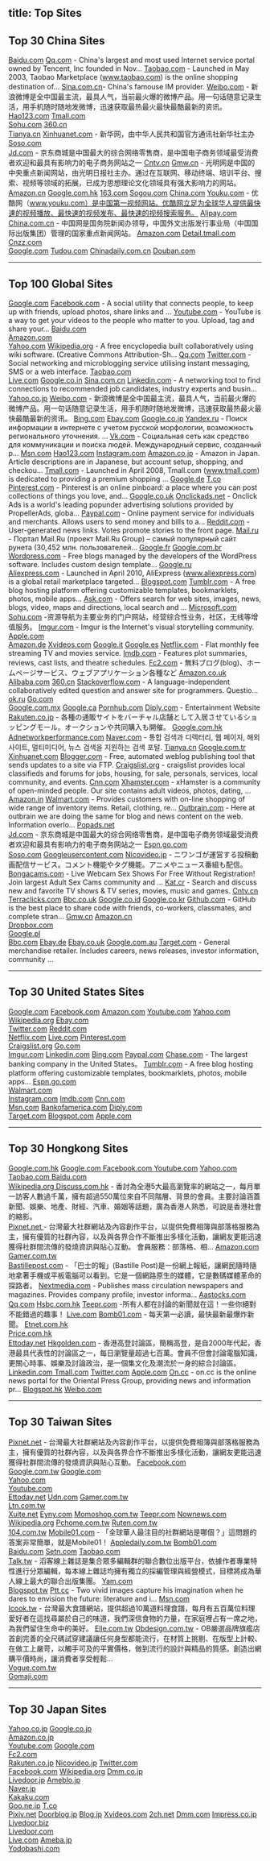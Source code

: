 title: Top Sites
--- 

## Top 30 China Sites

[Baidu.com](https://www.baidu.com) 
[Qq.com](https://www.qq.com) - China's largest and most used Internet service portal owned by Tencent, Inc founded in Nov…
[Taobao.com](http://www.taobao.com) - Launched in May 2003, Taobao Marketplace (www.taobao.com) is the online shopping destination of…
[Sina.com.cn](http://www.sina.com.cn)- China's famouse IM provider.
[Weibo.com](http://www.weibo.com) - 新浪微博是全中国最主流，最具人气，当前最火爆的微博产品。用一句话随意记录生活，用手机随时随地发微博，迅速获取最热最火最快最酷最新的资讯。
[Hao123.com](http://www.hao123.com) 
[Tmall.com](http://www.tmall.com)    
[Sohu.com](http://www.sohu.com)
[360.cn](https://www.360.cn)     
[Tianya.cn](http://www.tianya.cn)
[Xinhuanet.com](http://www.xinhuanet.com) - 新华网，由中华人民共和国官方通讯社新华社主办
[Soso.com](http://www.soso.com)    
[Jd.com](http://www.sina.com.cn) - 京东商城是中国最大的综合网络零售商，是中国电子商务领域最受消费者欢迎和最具有影响力的电子商务网站之一
[Cntv.cn](http://www.cntv.cn) 
[Gmw.cn](http://www.gmw.cn) - 光明网是中国的中央重点新闻网站，由光明日报社主办。通过在互联网、移动终端、培训平台、搜索、视频等领域的拓展，已成为思想理论文化领域具有强大影响力的网站。
[Amazon.cn](http://www.amazon.cn) 
[Google.com.hk](http://www.google.com.hk) 
[163.com](http://www.163.com)
[Sogou.com](http://www.sogou.com)
[China.com](http://www.china.com) 
[Youku.com](http://www.youku.com) - 优酷网（www.youku.com）是中国第一视频网站。优酷网立足为全球华人提供最快速的视频播放、最快速的视频发布、最快速的视频搜索服务。
[Alipay.com](http://www.alipay.com) 
[China.com.cn](http://www.china.com.cn) - 中国网是国务院新闻办领导，中国外文出版发行事业局（中国国际出版集团）管理的国家重点新闻网站。
[Amazon.com](https://www.amazon.com) 
[Detail.tmall.com](http://Detail.tmall.com) 
[Cnzz.com](http://www.cnzz.com)     
[Google.com](https://www.google.com) 
[Tudou.com](http://www.tudou.com) 
[Chinadaily.com.cn](http://www.chinadaily.com.cn) 
[Douban.com](http://www.douban.com) 

----------------------------------------  

## Top 100 Global Sites

[Google.com](https://www.google.com) 
[Facebook.com](https://www.facebook.com) - A social utility that connects people, to keep up with friends, upload photos, share links and …
[Youtube.com](https://www.youtube.com) - YouTube is a way to get your videos to the people who matter to you. Upload, tag and share your…
[Baidu.com](https://www.baidu.com)  
[Amazon.com](http://www.amazon.com)  
[Yahoo.com](http://www.yahoo.com)
[Wikipedia.org](http://www.wikipedia.org) - A free encyclopedia built collaboratively using wiki software. (Creative Commons Attribution-Sh…
[Qq.com](http://www.qq.com) 
[Twitter.com](https://www.twitter.com) - Social networking and microblogging service utilising instant messaging, SMS or a web interface.
[Taobao.com](http://www.taobao.com)  
[Live.com](http://www.live.com)
[Google.co.in](http://www.google.co.in) 
[Sina.com.cn](http://www.sina.com.cn)
[Linkedin.com](http://www.linkedin.com) - A networking tool to find connections to recommended job candidates, industry experts and busin…
[Yahoo.co.jp](http://www.linkedin.com) 
[Weibo.com](http://www.weibo.com) - 新浪微博是全中国最主流，最具人气，当前最火爆的微博产品。用一句话随意记录生活，用手机随时随地发微博，迅速获取最热最火最快最酷最新的资讯。
[Bing.com](http://www.bing.com)
[Ebay.com](http://www.ebay.com)
[Google.co.jp](http://www.google.co.jp)
[Yandex.ru](http://www.yandex.ru) - Поиск информации в интернете с учетом русской морфологии, возможность регионального уточнения. …
[Vk.com](http://www.vk.com) - Социальная сеть как средство для коммуникации и поиска людей. Международный сервис, созданный р…
[Msn.com](http://www.msn.com)
[Hao123.com](http://www.hao123.com) 
[Instagram.com](https://www.instagram.com)
[Amazon.co.jp](https://www.instagram.com) - Amazon in Japan. Article descriptions are in Japanese, but account setup, shopping, and checkou…
[Tmall.com](http://www.tmall.com) - Launched in April 2008, Tmall.com (www.tmall.com) is dedicated to providing a premium shopping …
[Google.de](http://www.google.de)
[T.co](http://www.t.co) 
[Pinterest.com](http://www.pinterest.com) - Pinterest is an online pinboard: a place where you can post collections of things you love, and…
[Google.co.uk](http://www.google.co.uk) 
[Onclickads.net](http://www.onclickads.net) - Onclick Ads is a world's leading popunder advertising solutions provided by PropellerAds, globa…
[Paypal.com](http://www.paypal.com) - Online payment service for individuals and merchants. Allows users to send money and bills to a…
[Reddit.com](http://www.reddit.com) - User-generated news links. Votes promote stories to the front page.
[Mail.ru](http://www.mail.ru) - Портал Mail.Ru (проект Mail.Ru Group) – самый популярный сайт рунета (30,452 млн. пользователей…
[Google.fr](http://www.google.fr)
[Google.com.br](http://www.google.com.br) 
[Wordpress.com](http://www.wordpress.com) - Free blogs managed by the developers of the WordPress software. Includes custom design template…
[Google.ru](http://www.google.ru)  
[Aliexpress.com](http://www.aliexpress.com) - Launched in April 2010, AliExpress (www.aliexpress.com) is a global retail marketplace targeted…
[Blogspot.com](http://www.blogspot.com)
[Tumblr.com](http://www.tumblr.com) - A free blog hosting platform offering customizable templates, bookmarklets, photos, mobile apps… 
[Ask.com](http://www.ask.com) - Offers search for web sites, images, news, blogs, video, maps and directions, local search and …
[Microsoft.com](http://www.microsoft.com)  
[Sohu.com](http://www.sohu.com) -资源导航为主要业务的门户网站，经营综合性业务，社区，无线等增值服务。
[Imgur.com](http://www.imgur.com) - Imgur is the Internet's visual storytelling community.
[Apple.com](http://www.apple.com)  
[Amazon.de](http://www.amazon.de) 
[Xvideos.com](http://www.xvideos.com)
[Google.it](http://www.google.it) 
[Google.es](http://www.google.es)
[Netflix.com](http://www.netflix.com) - Flat monthly fee streaming TV and movies service.
[Imdb.com](http://www.imdb.com) - Features plot summaries, reviews, cast lists, and theatre schedules.
[Fc2.com](http://www.fc2.com) - 無料ブログ(blog)、ホームページサービス、ウェブアプリケーション各種など
[Amazon.co.uk](http://www.amazon.co.uk) 
[Alibaba.com](http://www.alibaba.com)
[360.cn](http://www.360.cn) 
[Stackoverflow.com](http://www.stackoverflow.com) - A language-independent collaboratively edited question and answer site for programmers. Questio…
[ok.ru](http://www.ok.ru) 
[Go.com](http://www.go.com)  
[Google.com.mx](http://www.google.com.mx)
[Google.ca](http://www.google.ca)
[Pornhub.com](http://www.pornhub.com) 
[Diply.com](http://www.diply.com) - Entertainment Website
[Rakuten.co.jp](http://www.rakuten.co.jp) - 各種の通販サイトをバーチャル店舗として入居させているショッピングモール。オークションや共同購入も開催。
[Google.com.hk](http://www.google.com.hk)
[Adnetworkperformance.com](http://www.adnetworkperformance.com)
[Naver.com](http://www.naver.com)  - 통합 검색과 디렉터리, 웹 페이지, 해외사이트, 멀티미디어, 뉴스 검색을 지원하는 검색 포털.
[Tianya.cn](http://www.tianya.cn) 
[Google.com.tr](http://www.google.com.tr) 
[Xinhuanet.com](http://www.xinhuanet.com)
[Blogger.com](http://www.blogger.com) - Free, automated weblog publishing tool that sends updates to a site via FTP.
[Craigslist.org](http://www.craigslist.org) - craigslist provides local classifieds and forums for jobs, housing, for sale, personals, services, local community, and events.
[Cnn.com](http://www.cnn.com)
[Xhamster.com](http://www.xhamster.com) - xHamster is a community of open-minded people. Our site contains adult videos, photos, dating, …
[Amazon.in](http://www.Amazon.in)
[Walmart.com](http://www.walmart.com) - Provides customers with on-line shopping of wide range of inventory items. Retail, clothing, re…
[Outbrain.com](http://www.outbrain.com)  - Here at outbrain we are doing the same for blog and news content on the web. Information overlo…
[Popads.net](http://www.popads.net)  
[Jd.com](http://www.jd.com) - 京东商城是中国最大的综合网络零售商，是中国电子商务领域最受消费者欢迎和最具有影响力的电子商务网站之一 
[Espn.go.com](http://www.espn.go.com)  
[Soso.com](http://www.soso.com) 
[Googleusercontent.com](http://www.googleusercontent.com)
[Nicovideo.jp](http://www.nicovideo.jp)  - ニワンゴが運営する投稿動画配信サービス。コメント機能やタグ機能。アニメやニュース番組も配信。
[Bongacams.com](http://www.bongacams.com) - Live Webcam Sex Shows For Free Without Registration! Join largest Adult Sex Cams community and …
[Kat.cr](https://www.kat.cr) - Search and discuss new and favorite TV shows & TV series, movies, music and games.
[Cntv.cn](http://www.cntv.cn)  
[Terraclicks.com](http://www.terraclicks.com)
[Bbc.co.uk](http://www.bbc.co.uk) 
[Google.co.id](http://www.google.co.id)
[Google.co.kr](http://www.google.co.kr)
[Github.com](http://www.github.com) - GitHub is the best place to share code with friends, co-workers, classmates, and complete stran…
[Gmw.cn](http://www.gmw.cn) 
[Amazon.cn](http://www.amazon.cn)  
[Dropbox.com](http://www.dropbox.com)    
[Google.pl](http://www.google.pl)  
[Bbc.com](http://www.bbc.com)
[Ebay.de](http://www.Ebay.de) 
[Ebay.co.uk](http://www.ebay.co.uk) 
[Google.com.au](http://www.google.com.au)
[Target.com](http://www.target.com) - General merchandise retailer. Includes careers, news releases, investor information, community …

----------------------------------------

## Top 30 United States Sites

[Google.com](https://www.google.com) 
[Facebook.com](https://www.facebook.com)
[Amazon.com](http://www.amazon.com)
[Youtube.com](https://www.youtube.com)
[Yahoo.com](http://www.yahoo.com)  
[Wikipedia.org](http://www.wikipedia.org)
[Ebay.com](http://www.ebay.com)  
[Twitter.com](http://www.twitter.com)
[Reddit.com](https://www.reddit.com)     
[Netflix.com](https://www.netflix.com) 
[Live.com](http://www.live.com)
[Pinterest.com](http://www.pinterest.com)  
[Craigslist.org](http://www.craigslist.org) 
[Go.com](http://www.go.com)  
[Imgur.com](http://www.imgur.com)
[Linkedin.com](http://www.linkedin.com)
[Bing.com](http://www.bing.com) 
[Paypal.com](http://www.paypal.com)
[Chase.com](http://www.chase.com) - The largest banking company in the United States。
[Tumblr.com](http://www.tumblr.com) - A free blog hosting platform offering customizable templates, bookmarklets, photos, mobile apps… 
[Espn.go.com](http://www.espn.go.com)  
[Walmart.com](http://www.walmart.com)     
[Instagram.com](http://www.instagram.com) 
[Imdb.com](https://www.imdb.com)
[Cnn.com](http://www.cnn.com)  
[Msn.com](http://www.msn.com) 
[Bankofamerica.com](http://www.bankofamerica.com)
[Diply.com](http://www.diply.com)  
[Target.com](http://www.target.com) 
[Blogspot.com](http://www.blogspot.com) 
[Apple.com](http://www.apple.com)  

---------------------------------------- 

## Top 30 Hongkong Sites

[Google.com.hk](http://www.google.com.hk) 
[Google.com ](https://www.google.com)
[Facebook.com ](https://www.facebook.com) 
[Youtube.com](https://www.youtube.com) 
[Yahoo.com](http://www.yahoo.com)  
[Taobao.com ](http://www.taobao.com)
[Baidu.com ](https://www.baidu.com)  
[Wikipedia.org ](http://www.wikipedia.org)
[Discuss.com.hk](http://www.discuss.com.hk) - 香討為全港5大最高瀏覽率的網站之一，每月單一訪客人數過千萬，擁有超過550萬位來自不同階層、背景的會員。主要討論涵蓋新聞、娛樂、地產、財經、汽車、婚姻等話題，廣為香港人熟悉，可說是香港社會的縮影。     
[Pixnet.net ](http://www.pixnet.net) - 台灣最大社群網站及內容創作平台，以提供免費相簿與部落格服務為主，擁有優質的社群內容，以及與各界合作不斷推出多樣化活動，讓網友更能迅速獲得社群間流傳的發燒資訊與貼心互動。 會員服務：部落格、相…
[Amazon.com](http://www.amazon.com)  
[Gamer.com.tw](http://www.gamer.com.tw)      
[Bastillepost.com](http://www.bastillepost.com) - 「巴士的報」(Bastille Post)是一份網上報紙，讓網民隨時隨地拿著手機或平板電腦可以看到。它是一個網路原生的媒體，它是數碼媒體革命的探路者。
[Nextmedia.com](http://www.nextmedia.com) - Publishes mass circulation newspapers and magazines. Provides company profile, investor informa…
[Aastocks.com](http://www.aastocks.com)  
[Qq.com](http://www.qq.com) 
[Hsbc.com.hk](http://www.hsbc.com.hk) 
[Teepr.com](http://www.teepr.com) -所有人都在討論的新聞就在這！一些你絕對不能錯過的趣事！
[Live.com](http://www.live.com) 
[Bomb01.com](http://www.bomb01.com) - 每天第一必讀，最快最新最爆炸新聞。
[Etnet.com.hk](http://www.etnet.com.hk)  
[Price.com.hk](http://www.price.com.hk)  
[Ettoday.net](http://www.ettoday.net) 
[Hkgolden.com](https://www.hkgolden.com) - 香港高登討論區，簡稱高登，是自2000年代起，香港最具代表性的討論區之一，每日瀏覽量超過七百萬。會員不但會討論電腦知識，更關心時事、娛樂及討論政治，是一個集文化及潮流於一身的綜合討論區。
[Linkedin.com ](http://www.linkedin.com ) 
[Tmall.com](http://www.tmall.com) 
[Twitter.com](https://www.twitter.com ) 
[Apple.com](http://www.apple.com) 
[On.cc](http://www.on.cc) - on.cc is the online news portal for the Oriental Press Group, providing news and information pr…
[Blogspot.hk](http://www.blogspot.hk) 
[Weibo.com](http://weibo.com) 

----------------------------------------  

## Top 30 Taiwan Sites

[Pixnet.net](http://www.pixnet.net) - 台灣最大社群網站及內容創作平台，以提供免費相簿與部落格服務為主，擁有優質的社群內容，以及與各界合作不斷推出多樣化活動，讓網友更能迅速獲得社群間流傳的發燒資訊與貼心互動。
[Facebook.com](https://www.facebook.com)  
[Google.com.tw](https://www.google.com.tw) 
[Google.com](https://www.google.com)  
[Yahoo.com](http://www.yahoo.com)  
[Youtube.com ](http://www.youtube.com )  
[Ettoday.net](http://www.ettoday.net) 
[Udn.com](http://www.udn.com) 
[Gamer.com.tw](http://www.gamer.com.tw )     
[Ltn.com.tw](http://www.ltn.com.tw)  
[Xuite.net](http://www.xuite.net) 
[Eyny.com](http://www.eyny.com) 
[Momoshop.com.tw](http://www.momoshop.com.tw) 
[Teepr.com](http://www.teepr.com) 
[Nownews.com](http://www.nownews.com) 
[Wikipedia.org](http://www.wikipedia.org) 
[Pchome.com.tw](http://www.pchome.com.tw)
[Ruten.com.tw](http://www.ruten.com.tw)  
[104.com.tw](http://www.104.com.tw) 
[Mobile01.com](http://www.mobile01.com) -  「全球華人最注目的社群網站是哪個？」這問題的答案非常簡單，就是Mobile01！ 
[Appledaily.com.tw](http://www.appledaily.com.tw) 
[Bomb01.com](http://www.bomb01.com)  
[Baidu.com](http://www.baidu.com) 
[Setn.com](https://www.setn.com) 
[Taobao.com ](http://www.taobao.com )  
[Talk.tw](http://www.talk.tw)  - 滔客線上雜誌是集合眾多編輯群的聯合數位出版平台，依據作者專業特性進行分眾編輯，每本線上雜誌均擁有獨立的採編管理與經營模式，目標將成為華人線上最大的聯合出版集團。
[Yam.com](https://www.yam.com)  
[Blogspot.tw](http://www.blogspot.tw) 
[Ptt.cc](http://www.ptt.cc) - Two vivid images capture his imagination when he dares to envision the future: literature and i…
[Msn.com](http://www.msn.com)  
[Icook.tw](https://icook.tw) - 台灣最大食譜網站，提供超過10萬道料理食譜，每月有五百萬位料理愛好者在這找尋屬於自己的味道，我們深信食物的力量，在家庭裡占有一席之地，為我們留住生命中的美好。
[Elle.com.tw](http://www.elle.com.tw) 
[Obdesign.com.tw](http://www.Obdesign.com.tw) - OB嚴選品牌旗艦店首創完善的全尺碼試穿建議讓任何身型都能流行，在材質上挑剔、在版型上計較、在做工上嚴苛，以觸手可及的平實價格，做到流行的設計與精品的質感。創造出網購平價時尚，讓消費者享受輕鬆…  
[Vogue.com.tw](http://www.vogue.com.tw)  
[Gomaji.com](http://www.gomaji.com) 

----------------------------------------

## Top 30 Japan Sites

[Yahoo.co.jp](http://www.yahoo.co.jp) 
[Google.co.jp](https://www.google.co.jp)  
[Amazon.co.jp ](http://www.amazon.co.jp)  
[Youtube.com](https://www.youtube.com) 
[Google.com](http://www.google.com)  
[Fc2.com](http://www.fc2.com )  
[Rakuten.co.jp](http://www.rakuten.co.jp) 
[Nicovideo.jp](http://www.nicovideo.jp) 
[Twitter.com](https://www.twitter.com)      
[Facebook.com](https://www.facebook.com) 
[Wikipedia.org](http://www.wikipedia.org) 
[Dmm.co.jp](http://www.dmm.co.jp)  
[Livedoor.jp](http://www.livedoor.jp) 
[Ameblo.jp](http://www.ameblo.jp)  
[Naver.jp](http://www.naver.jp)  
[Kakaku.com](http://www.kakaku.com)     
[Goo.ne.jp](http://www.goo.ne.jp) 
[T.co](http://www.t.co)  
[Pixiv.net](http://www.pixiv.net) 
[Doorblog.jp](http://www.doorblog.jp)
[Blog.jp](http://www.blog.jp)
[Xvideos.com](http://www.xvideos.com) 
[2ch.net](http://www.2ch.net) 
[Dmm.com](https://www.dmm.com) 
[Impress.co.jp](http://www.impress.co.jp)  
[Livedoor.biz](http://www.livedoor.biz)  
[Livedoor.com](http://www.livedoor.com)  
[Live.com](http://www.live.com) 
[Ameba.jp](http://www.ameba.jp)  
[Yodobashi.com](http://www.yodobashi.com ) 

   
    
   
    
    
